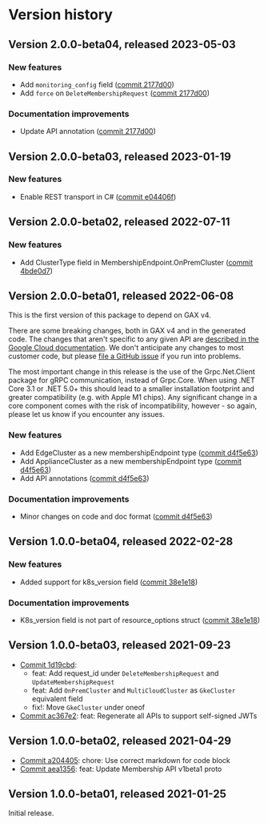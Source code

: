 # Version history

## Version 2.0.0-beta04, released 2023-05-03

### New features

- Add `monitoring_config` field ([commit 2177d00](https://github.com/googleapis/google-cloud-dotnet/commit/2177d0090b863648fd7add7a5eb7167e65a02972))
- Add `force` on `DeleteMembershipRequest` ([commit 2177d00](https://github.com/googleapis/google-cloud-dotnet/commit/2177d0090b863648fd7add7a5eb7167e65a02972))

### Documentation improvements

- Update API annotation ([commit 2177d00](https://github.com/googleapis/google-cloud-dotnet/commit/2177d0090b863648fd7add7a5eb7167e65a02972))

## Version 2.0.0-beta03, released 2023-01-19

### New features

- Enable REST transport in C# ([commit e04406f](https://github.com/googleapis/google-cloud-dotnet/commit/e04406fbc8700134ab6955e5244a5f2924a16a0a))

## Version 2.0.0-beta02, released 2022-07-11

### New features

- Add ClusterType field in MembershipEndpoint.OnPremCluster ([commit 4bde0d7](https://github.com/googleapis/google-cloud-dotnet/commit/4bde0d72a70a5a63ea5329659048933b13491f58))

## Version 2.0.0-beta01, released 2022-06-08

This is the first version of this package to depend on GAX v4.

There are some breaking changes, both in GAX v4 and in the generated
code. The changes that aren't specific to any given API are [described in the Google Cloud
documentation](https://cloud.google.com/dotnet/docs/reference/help/breaking-gax4).
We don't anticipate any changes to most customer code, but please [file a
GitHub issue](https://github.com/googleapis/google-cloud-dotnet/issues/new/choose)
if you run into problems.

The most important change in this release is the use of the Grpc.Net.Client package
for gRPC communication, instead of Grpc.Core. When using .NET Core 3.1 or .NET 5.0+
this should lead to a smaller installation footprint and greater compatibility (e.g.
with Apple M1 chips). Any significant change in a core component comes with the risk
of incompatibility, however - so again, please let us know if you encounter any
issues.

### New features

- Add EdgeCluster as a new membershipEndpoint type ([commit d4f5e63](https://github.com/googleapis/google-cloud-dotnet/commit/d4f5e636b90f2bf01f1ee45d54e2ecf513976b2e))
- Add ApplianceCluster as a new membershipEndpoint type ([commit d4f5e63](https://github.com/googleapis/google-cloud-dotnet/commit/d4f5e636b90f2bf01f1ee45d54e2ecf513976b2e))
- Add API annotations ([commit d4f5e63](https://github.com/googleapis/google-cloud-dotnet/commit/d4f5e636b90f2bf01f1ee45d54e2ecf513976b2e))

### Documentation improvements

- Minor changes on code and doc format ([commit d4f5e63](https://github.com/googleapis/google-cloud-dotnet/commit/d4f5e636b90f2bf01f1ee45d54e2ecf513976b2e))

## Version 1.0.0-beta04, released 2022-02-28

### New features

- Added support for k8s_version field ([commit 38e1e18](https://github.com/googleapis/google-cloud-dotnet/commit/38e1e18e562490fc3b68d55f64c816421ed40a5c))

### Documentation improvements

- K8s_version field is not part of resource_options struct ([commit 38e1e18](https://github.com/googleapis/google-cloud-dotnet/commit/38e1e18e562490fc3b68d55f64c816421ed40a5c))
## Version 1.0.0-beta03, released 2021-09-23

- [Commit 1d19cbd](https://github.com/googleapis/google-cloud-dotnet/commit/1d19cbd):
  - feat: Add request_id under `DeleteMembershipRequest` and `UpdateMembershipRequest`
  - feat: Add `OnPremCluster` and `MultiCloudCluster` as `GkeCluster` equivalent field
  - fix!: Move `GkeCluster` under oneof
- [Commit ac367e2](https://github.com/googleapis/google-cloud-dotnet/commit/ac367e2): feat: Regenerate all APIs to support self-signed JWTs

## Version 1.0.0-beta02, released 2021-04-29

- [Commit a204405](https://github.com/googleapis/google-cloud-dotnet/commit/a204405): chore: Use correct markdown for code block
- [Commit aea1356](https://github.com/googleapis/google-cloud-dotnet/commit/aea1356): feat: Update Membership API v1beta1 proto

## Version 1.0.0-beta01, released 2021-01-25

Initial release.
